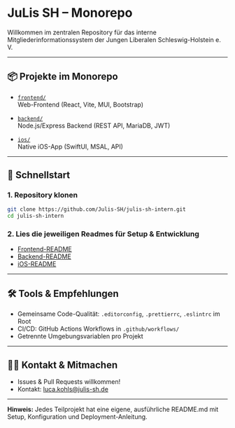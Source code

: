 # JuLis SH – Monorepo

Willkommen im zentralen Repository für das interne Mitgliederinformationssystem der Jungen Liberalen Schleswig-Holstein e. V.

---

## 📦 Projekte im Monorepo

- [`frontend/`](./frontend/README.md)  
  Web-Frontend (React, Vite, MUI, Bootstrap)

- [`backend/`](./backend/README.md)  
  Node.js/Express Backend (REST API, MariaDB, JWT)

- [`ios/`](./ios/julis-sh-intern-ios/README.md)  
  Native iOS-App (SwiftUI, MSAL, API)

---

## 🚀 Schnellstart

### 1. Repository klonen

```bash
git clone https://github.com/Julis-SH/julis-sh-intern.git
cd julis-sh-intern
```

### 2. Lies die jeweiligen Readmes für Setup & Entwicklung

- [Frontend-README](./frontend/README.md)
- [Backend-README](./backend/README.md)
- [iOS-README](./ios/julis-sh-intern-ios/README.md)

---

## 🛠️ Tools & Empfehlungen

- Gemeinsame Code-Qualität: `.editorconfig`, `.prettierrc`, `.eslintrc` im Root
- CI/CD: GitHub Actions Workflows in `.github/workflows/`
- Getrennte Umgebungsvariablen pro Projekt

---

## 👨‍💻 Kontakt & Mitmachen

- Issues & Pull Requests willkommen!
- Kontakt: [luca.kohls@julis-sh.de](mailto:luca.kohls@julis-sh.de)

---

**Hinweis:**
Jedes Teilprojekt hat eine eigene, ausführliche README.md mit Setup, Konfiguration und Deployment-Anleitung.
